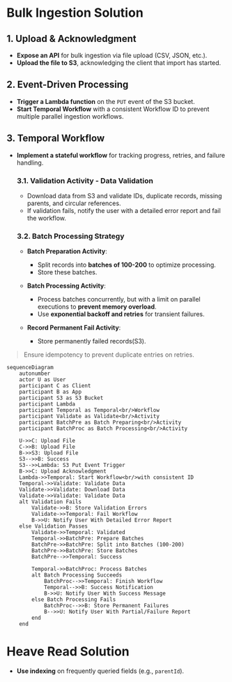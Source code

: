 # Bulk Ingestion Solution

## 1. Upload & Acknowledgment
- **Expose an API** for bulk ingestion via file upload (CSV, JSON, etc.).
- **Upload the file to S3**, acknowledging the client that import has started.

## 2. Event-Driven Processing
- **Trigger a Lambda function** on the `PUT` event of the S3 bucket.
- **Start Temporal Workflow** with a consistent Workflow ID to prevent multiple parallel ingestion workflows.

## 3. Temporal Workflow
- **Implement a stateful workflow** for tracking progress, retries, and failure handling.

    ### 3.1. Validation Activity - Data Validation
    - Download data from S3 and validate IDs, duplicate records, missing parents, and circular references.
    - If validation fails, notify the user with a detailed error report and fail the workflow.

    ### 3.2. Batch Processing Strategy
    - **Batch Preparation Activity**:
        - Split records into **batches of 100-200** to optimize processing.
        - Store these batches.
    
    - **Batch Processing Activity**:
        - Process batches concurrently, but with a limit on parallel executions to **prevent memory overload**.
        - Use **exponential backoff and retries** for transient failures.

    - **Record Permanent Fail Activity**:
        - Store permanently failed records(S3).

>Ensure idempotency to prevent duplicate entries on retries.

```mermaid
sequenceDiagram
    autonumber
    actor U as User
    participant C as Client
    participant B as App
    participant S3 as S3 Bucket
    participant Lambda
    participant Temporal as Temporal<br/>Workflow
    participant Validate as Validate<br/>Activity
    participant BatchPre as Batch Preparing<br/>Activity
    participant BatchProc as Batch Processing<br/>Activity

    U->>C: Upload File
    C->>B: Upload File
    B->>S3: Upload File
    S3-->>B: Success
    S3-->>Lambda: S3 Put Event Trigger
    B->>C: Upload Acknowledgment
    Lambda->>Temporal: Start Workflow<br/>with consistent ID
    Temporal->>Validate: Validate Data
    Validate->>Validate: Download Data
    Validate->>Validate: Validate Data
    alt Validation Fails
        Validate->>B: Store Validation Errors
        Validate->>Temporal: Fail Workflow
        B->>U: Notify User With Detailed Error Report
    else Validation Passes
        Validate->>Temporal: Validated
        Temporal->>BatchPre: Prepare Batches
        BatchPre->>BatchPre: Split into Batches (100-200)
        BatchPre->>BatchPre: Store Batches
        BatchPre-->>Temporal: Success

        Temporal->>BatchProc: Process Batches
        alt Batch Processing Succeeds
            BatchProc-->>Temporal: Finish Workflow
            Temporal-->>B: Success Notification
            B->>U: Notify User With Success Message
        else Batch Processing Fails
            BatchProc-->>B: Store Permanent Failures
            B-->>U: Notify User With Partial/Failure Report
        end
    end
```

# Heave Read Solution
- **Use indexing** on frequently queried fields (e.g., `parentId`).
